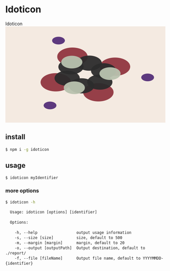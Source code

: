# Idoticon

Idoticon 
<img src="./idoticon.svg" alt="idoticon" style="width: 500px; height: 300px;"/>

## install
```bash
$ npm i -g idoticon
```

## usage

```
$ idoticon myIdentifier
```

### more options
```bash
$ idoticon -h
```
```
  Usage: idoticon [options] [identifier]

  Options:

    -h, --help                 output usage information
    -s, --size [size]          size, default to 500
    -m, --margin [margin]      margin, default to 20
    -o, --output [outputPath]  Output destination, default to ./report/
    -f, --file [fileName]      Output file name, default to YYYYMMDD-{identifier}
```